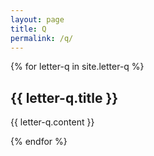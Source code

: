 ```yaml
---
layout: page
title: Q
permalink: /q/
---
```

{% for letter-q in site.letter-q %}
<h2>{{ letter-q.title }}</h2>

{{ letter-q.content }}

{% endfor %}